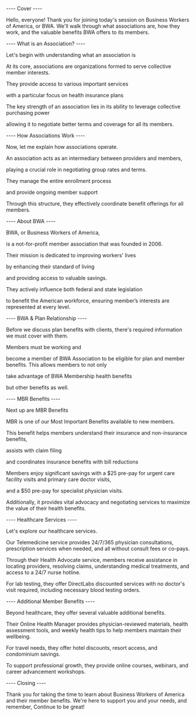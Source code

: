 ---- Cover ----

Hello, everyone! Thank you for joining today's session on Business Workers of America, or BWA. We'll walk through what associations are, how they work, and the valuable benefits BWA offers to its members.

---- What is an Association? ----

Let's begin with understanding what an association is 

At its core, associations are organizations formed to serve collective member interests. 

They provide access to various important services 

with a particular focus on health insurance plans

The key strength of an association lies in its ability to leverage collective purchasing power 

allowing it to negotiate better terms and coverage for all its members.

---- How Associations Work ----

Now, let me explain how associations operate. 

An association acts as an intermediary between providers and members, 

playing a crucial role in negotiating group rates and terms. 

They manage the entire enrollment process 

and provide ongoing member support 

Through this structure, they effectively coordinate benefit offerings for all members.

---- About BWA ----

BWA, or Business Workers of America, 

is a not-for-profit member association that was founded in 2006. 

Their mission is dedicated to improving workers' lives 

by enhancing their standard of living 

and providing access to valuable savings. 

They actively influence both federal and state legislation 

to benefit the American workforce, ensuring member’s interests are represented at every level.

---- BWA & Plan Relationship ----

Before we discuss plan benefits with clients, there's required information we must cover with them.

Members must be working and

become a member of BWA Association to be eligible for plan and member benefits. This allows members to not only 

take advantage of BWA Membership health benefits 

but other benefits as well. 

---- MBR Benefits ----

Next up are MBR Benefits

MBR is one of our Most Important Benefits available to new members. 

This benefit helps members understand their insurance and non-insurance benefits, 

assists with claim filing 

and coordinates insurance benefits with bill reductions 

Members enjoy significant savings with a $25 pre-pay for urgent care facility visits and primary care doctor visits, 

and a $50 pre-pay for specialist physician visits. 

Additionally, it provides vital advocacy and negotiating services to maximize the value of their health benefits.

---- Healthcare Services ----

Let's explore our healthcare services. 

Our Telemedicine service provides 24/7/365 physician consultations, prescription services when needed, and all without consult fees or co-pays. 

Through their Health Advocate service, members receive assistance in locating providers, resolving claims, understanding medical treatments, and access to a 24/7 nurse hotline. 

For lab testing, they offer DirectLabs discounted services with no doctor's visit required, including necessary blood testing orders.

---- Additional Member Benefits ----

Beyond healthcare, they offer several valuable additional benefits. 

Their Online Health Manager provides physician-reviewed materials, health assessment tools, and weekly health tips to help members maintain their wellbeing. 

For travel needs, they offer hotel discounts, resort access, and condominium savings. 

To support professional growth, they provide online courses, webinars, and career advancement workshops.

---- Closing ----

Thank you for taking the time to learn about Business Workers of America and their member benefits. We're here to support you and your needs, and remember, Continue to be great!
